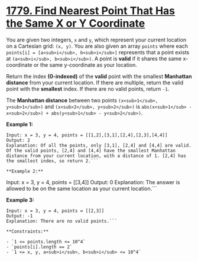# [1779. Find Nearest Point That Has the Same X or Y Coordinate](https://leetcode.com/problems/find-nearest-point-that-has-the-same-x-or-y-coordinate/description/)

You are given two integers, `x` and `y`, which represent your current location on a Cartesian grid: `(x, y)`. You are also given an array `points` where each `points[i] = [a<sub>i</sub>, b<sub>i</sub>]` represents that a point exists at `(a<sub>i</sub>, b<sub>i</sub>)`. A point is **valid**  if it shares the same x-coordinate or the same y-coordinate as your location.

Return the index **(0-indexed)**  of the **valid**  point with the smallest **Manhattan distance**  from your current location. If there are multiple, return the valid point with the **smallest**  index. If there are no valid points, return `-1`.

The **Manhattan distance**  between two points `(x<sub>1</sub>, y<sub>1</sub>)` and `(x<sub>2</sub>, y<sub>2</sub>)` is `abs(x<sub>1</sub> - x<sub>2</sub>) + abs(y<sub>1</sub> - y<sub>2</sub>)`.

**Example 1:** 

```
Input: x = 3, y = 4, points = [[1,2],[3,1],[2,4],[2,3],[4,4]]
Output: 2
Explanation: Of all the points, only [3,1], [2,4] and [4,4] are valid. Of the valid points, [2,4] and [4,4] have the smallest Manhattan distance from your current location, with a distance of 1. [2,4] has the smallest index, so return 2.```

**Example 2:** 

```
Input: x = 3, y = 4, points = [[3,4]]
Output: 0
Explanation: The answer is allowed to be on the same location as your current location.```

**Example 3:** 

```
Input: x = 3, y = 4, points = [[2,3]]
Output: -1
Explanation: There are no valid points.```

**Constraints:** 

- `1 <= points.length <= 10^4`
- `points[i].length == 2`
- `1 <= x, y, a<sub>i</sub>, b<sub>i</sub> <= 10^4`